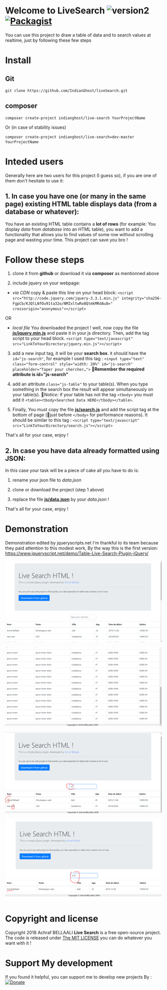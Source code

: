 # Welcome to LiveSearch ![version2](https://img.shields.io/badge/version-2.0.1-green.svg) [![Packagist](https://img.shields.io/packagist/l/doctrine/orm.svg)](https://github.com/IndianGhost/liveSearch/blob/master/LICENSE)

You can use this project to draw a table of data and to search values at realtime, just by following these few steps

# Install
## Git
```
git clone https://github.com/IndianGhost/liveSearch.git
```

## composer
```
composer create-project indianghost/live-search YourProjectName
```
Or (in case of stability issues)
```
composer create-project indianghost/live-search=dev-master YourProjectName
```

# Inteded users
Generally here are two users for this project (I guess so), if you are one of them don't hesitate to use it:

## 1. In case you have one (or many in the same page) existing HTML table displays data (from a database or whatever):
You have an existing HTML table contains a **lot of rows** (for example: You display _data_ from _database_ into an HTML table), you want to add a functionality that allows you to find values of some row without scrolling page and wasting your time.
This project can save you bro !
# Follow these steps
1. clone it from **github** or download it via **composer** as mentionned above

2. include jquery on your webpage:
  - _via CDN_
  copy & paste this line on your head block:
  `<script src="http://code.jquery.com/jquery-3.3.1.min.js" integrity="sha256-FgpCb/KJQlLNfOu91ta32o/NMZxltwRo8QtmkMRdAu8=" crossorigin="anonymous"></script>`
  
  OR
  
  - _local file_
  You downloaded the project ! well, now copy the file [**js/jquery.min.js**](https://github.com/IndianGhost/liveSearch/blob/master/js/jquery.min.js) and paste it in your js directory. Then, add the tag script to your head block.
  `<script type="text/javascript" src="LinkToYourDirectory/jquery.min.js"></script>`

3. add a new input tag, it will be your **search box**. it should have the `id="js-search"`, for example I used this tag :
  `<input type="text" class="form-control" style="width: 20%" id="js-search" placeholder="Taper pour chercher…">`
  :pushpin:**Remember the required attribute is id="js-search"**
  
4. add an attribute `class="js-table"` to your table(s).
    When you type something in the search box the result will appear simultaneously on your table(s).
    :pushpin:_Notice:_ if your table has not the tag `<tbody>` you must add it `<table><tbody>Searched Data HERE</tbody></table>`.

5. Finally, You must copy the file [**js/search.js**](https://github.com/IndianGhost/liveSearch/blob/master/js/search.js) and add the script tag at the bottom of page (:pushpin:just before `</body>` for performance reasons). It should be similar to this tag :
`<script type="text/javascript" src="LinkToYourDirectory/search.js"></script>`

That's all for your case, enjoy !

## 2. In case you have data already formatted using **JSON**:
In this case your task will be a piece of cake all you have to do is:

1. rename your json file to _data.json_

2. clone or download the project (step 1 above)

3. replace the file [**js/data.json**](https://github.com/IndianGhost/liveSearch/blob/master/js/data.json) by your _data.json_ !

That's all for your case, enjoy !

# Demonstration

Demonstration edited by jqueryscripts.net
I'm thankful to its team because they paid attention to this modest work, By the way this is the first version: 
https://www.jqueryscript.net/demo/Table-Live-Search-Plugin-jQuery/

![alt text](https://github.com/IndianGhost/liveSearch/blob/master/screenshots/1.PNG)

![alt text](https://github.com/IndianGhost/liveSearch/blob/master/screenshots/2.PNG)

![alt text](https://github.com/IndianGhost/liveSearch/blob/master/screenshots/3.PNG)

![alt text](https://github.com/IndianGhost/liveSearch/blob/master/screenshots/4.PNG)

# Copyright and license
Copyright 2018 Achraf BELLAALI **Live Search** is a free open-source project. The code is released under [The MIT LICENSE](https://github.com/IndianGhost/liveSearch/blob/master/LICENSE) you can do whatever you want with it !

# Support My development
If you found it helpful, you can support me to develop new projects By :
[![Donate](https://img.shields.io/badge/Donate-PayPal-green.svg)](https://www.paypal.me/achrafbellaali)
